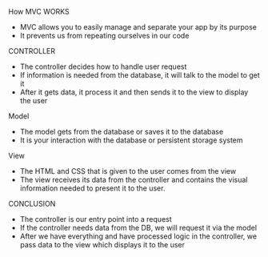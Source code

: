 How MVC WORKS
* MVC allows you to easily manage and separate your app by its purpose
* It prevents us from repeating ourselves in our code

 CONTROLLER
 
 * The controller decides how to handle user request
 * If information is needed from the database, it will talk to the model to get it
 * After it gets data, it process it and then sends it to the view to display the user
 
Model

* The model gets from the database or saves it to the database
* It is your interaction with the database or persistent storage system

View

* The HTML and CSS that is given to the user comes from the view
* The view receives its data from the controller and contains the visual information needed to present it to the user.

CONCLUSION

* The controller is our entry point into a request
* If the controller needs data from the DB, we will request it via the model
* After we have everything and have processed logic in the controller, we pass data to the view which displays it to the user
